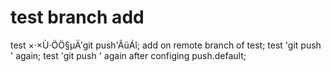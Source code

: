 ﻿# test branch add
test ×·×Ù·ÖÖ§µÄ'git push'ÃüÁî;
add on remote branch of test;
test 'git push ' again;
test 'git push ' again after configing push.default;

